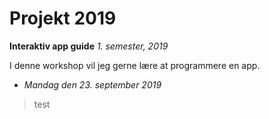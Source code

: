 # Projekt 2019
**Interaktiv app guide**
*1. semester, 2019*


I denne workshop vil jeg gerne lære at programmere en app.

* *Mandag den 23. september 2019*
> test

